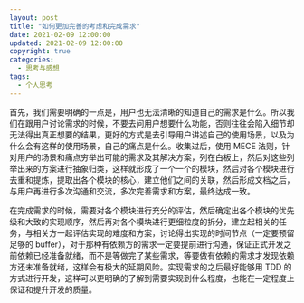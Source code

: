 ```yaml
---
layout: post
title: "如何更加完善的考虑和完成需求"
date: 2021-02-09 12:00:00
updated: 2021-02-09 12:00:00
copyright: true
categories:
  - 思考与感想
tags:
  - 个人思考
---
```

首先，我们需要明确的一点是，用户也无法清晰的知道自己的需求是什么。所以我们在跟用户讨论需求的时候，不要去问用户想要什么功能，否则往往会陷入细节却无法得出真正想要的结果，更好的方式是去引导用户讲述自己的使用场景，以及为什么会有这样的使用场景，自己的痛点是什么。收集过后，使用 MECE 法则，针对用户的场景和痛点穷举出可能的需求及其解决方案，列在白板上，然后对这些列举出来的方案进行抽象归类，这样就形成了一个一个的模块，然后对各个模块进行去重和提炼，提取出各个模块的核心，建立他们之间的关联，然后形成文档之后，与用户再进行多次沟通和交流，多次完善需求和方案，最终达成一致。

在完成需求的时候，需要对各个模块进行充分的评估，然后确定出各个模块的优先级和大致的实现顺序，然后再对各个模块进行更细粒度的拆分，建立起相关的任务，与相关方一起评估实现的难度和方案，讨论得出实现的时间节点（一定要预留足够的 buffer），对于那种有依赖方的需求一定要提前进行沟通，保证正式开发之前依赖已经准备就绪，而不是等做完了某些需求，等要做有依赖的需求才发现依赖方还未准备就绪，这样会有极大的延期风险。实现需求的之后最好能够用 TDD 的方式进行开发，这样可以更明确的了解到需要实现到什么程度，也能在一定程度上保证和提升开发的质量。